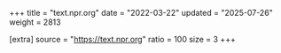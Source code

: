 +++
title = "text.npr.org"
date = "2022-03-22"
updated = "2025-07-26"
weight = 2813

[extra]
source = "https://text.npr.org"
ratio = 100
size = 3
+++
